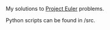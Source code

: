 My solutions to [Project Euler](https://projecteuler.net/) problems.

Python scripts can be found in /src.